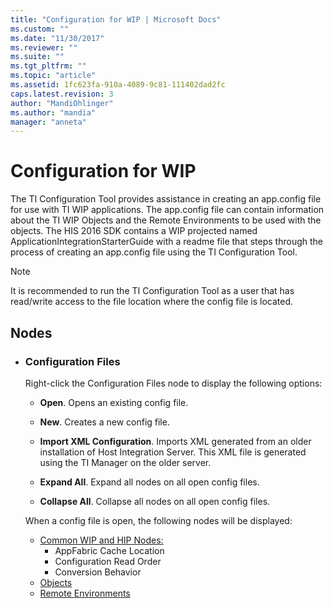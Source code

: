 ```yaml
---
title: "Configuration for WIP | Microsoft Docs"
ms.custom: ""
ms.date: "11/30/2017"
ms.reviewer: ""
ms.suite: ""
ms.tgt_pltfrm: ""
ms.topic: "article"
ms.assetid: 1fc623fa-910a-4089-9c81-111402dad2fc
caps.latest.revision: 3
author: "MandiOhlinger"
ms.author: "mandia"
manager: "anneta"
---
```

# Configuration for WIP
The TI Configuration Tool provides assistance in creating an app.config file for use with TI WIP applications. The app.config file can contain information about the TI WIP Objects and the Remote Environments to be used with the objects. The HIS 2016 SDK contains a WIP projected named ApplicationIntegrationStarterGuide with a readme file that steps through the process of creating an app.config file using the TI Configuration Tool.

> [!NOTE]
It is recommended to run the TI Configuration Tool as a user that has read/write access to the file location where the config file is located.

## Nodes
* ### **Configuration Files**

    Right-click the Configuration Files node to display the following options:
    - **Open**. Opens an existing config file.
    
    - **New**. Creates a new config file.
    
    - **Import XML Configuration**. Imports XML generated from an older installation of Host Integration Server. This XML file is generated using the TI Manager on the older server.
    
    - **Expand All**. Expand all nodes on all open config files.
    
    - **Collapse All**. Collapse all nodes on all open config files.
    
    When a config file is open, the following nodes will be displayed:
    - [Common WIP and HIP Nodes:](../core/common-wip-and-hip-nodes.md)
        - AppFabric Cache Location
        - Configuration Read Order
        - Conversion Behavior
    - [Objects](../core/wipobjects.md)
    - [Remote Environments](../core/wipremoteenvs.md)